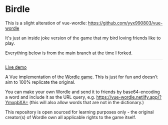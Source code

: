 # Birdle


This is a slight alteration of vue-wordle: https://github.com/yyx990803/vue-wordle

It's just an inside joke version of the game that my bird loving friends like to play.

Everything below is from the main branch at the time I forked.
****************************************************************

[Live demo](https://vue-wordle.netlify.app/)

A Vue implementation of the [Wordle game](https://www.powerlanguage.co.uk/wordle/). This is just for fun and doesn't aim to 100% replicate the original.

You can make your own Wordle and send it to friends by base64-encoding a word and include it as the URL query, e.g. https://vue-wordle.netlify.app/?YmxpbXA= (this will also allow words that are not in the dictionary.)

This repository is open sourced for learning purposes only - the original creator(s) of Wordle own all applicable rights to the game itself.
